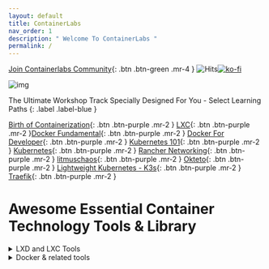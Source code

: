 ```yaml
---
layout: default
title: ContainerLabs
nav_order: 1
description: " Welcome To ContainerLabs "
permalink: /
---
```


[Join Containerlabs Community](https://discord.gg/rEvr7vq){: .btn .btn-green .mr-4 } 
![Hits](https://hitcounter.pythonanywhere.com/count/tag.svg?url=http%3A%2F%2Fcontainerlabs.kubedaily.com%2F)[![ko-fi](https://www.ko-fi.com/img/githubbutton_sm.svg)](https://ko-fi.com/K3K0E60M)

![img](https://raw.githubusercontent.com/sangam14/ContainerLabs/master/img/ContainerLabs-official.png)




The Ultimate Workshop Track Specially Designed For You - Select Learning Paths 
{: .label .label-blue }


[Birth of Containerization](http://containerlabs.kubedaily.com/Birth_of_Containerization/README.html){: .btn .btn-purple .mr-2 }  [LXC](http://containerlabs.kubedaily.com/LXC/){: .btn .btn-purple .mr-2 }[Docker Fundamental](http://containerlabs.kubedaily.com/Docker/Overview/){: .btn .btn-purple .mr-2 } [Docker For Developer](https://containerlabs.kubedaily.com/Docker/Dev/){: .btn .btn-purple .mr-2 } [Kubernetes 101](https://containerlabs.kubedaily.com/Kubernetes/beginner/README.html){: .btn .btn-purple .mr-2 }
[Kubernetes](https://containerlabs.kubedaily.com/Kubernetes/){: .btn .btn-purple .mr-2 } [Rancher Networking](https://containerlabs.kubedaily.com/rancher/Networking/){: .btn .btn-purple .mr-2 } [litmuschaos](https://dev.to/t/litmuschaos){: .btn .btn-purple .mr-2 } [Okteto](https://containerlabs.kubedaily.com/Okteto/){: .btn .btn-purple .mr-2 }  [Lightweight Kubernetes - K3s](){: .btn .btn-purple .mr-2 }  
[Traefik](https://containerlabs.kubedaily.com/traefik/){: .btn .btn-purple .mr-2 } 

# Awesome Essential Container Technology Tools & Library 

<details><summary>LXD and LXC Tools </summary>
 
<table style="width:100%">
  <tr>
    <th> <a href="https://github.com/lxc/lxc">
  <img align="center" src="https://github-readme-stats.vercel.app/api/pin/?username=lxc&repo=lxc&theme=solarized-light"/>
</a> </th>
    <th>
   <a href="https://github.com/lxc/lxd">
  <img align="center" src="https://github-readme-stats.vercel.app/api/pin/?username=lxc&repo=lxd&theme=solarized-light"/>
</a>
    </th> 
  </tr>
  
  <tr>
    <th> <a href="https://github.com/lxc/lxcfs">
  <img align="center" src="https://github-readme-stats.vercel.app/api/pin/?username=lxc&repo=lxcfs&theme=solarized-light"/>
</a>
   </th>
    <th>
       <a href="https://github.com/lxc/go-lxc">
  <img align="center" src="https://github-readme-stats.vercel.app/api/pin/?username=lxc&repo=go-lxc&theme=solarized-light"/>
</a>
    </th>
  </tr>
  
  <tr>
   <th>
    <a href="https://github.com/lxc/ruby-lxc">
  <img align="center" src="https://github-readme-stats.vercel.app/api/pin/?username=lxc&repo=ruby-lxc&theme=solarized-light"/>
</a>
  </th> 
    <th>
        <a href="https://github.com/lxc/python3-lxc">
  <img align="center" src="https://github-readme-stats.vercel.app/api/pin/?username=lxc&repo=python3-lxc&theme=solarized-light"/>
</a>  
   </th>
  </tr>
   <tr>
    <th> <a href="https://github.com/lxc/distrobuilder">
  <img align="center" src="https://github-readme-stats.vercel.app/api/pin/?username=lxc&repo=distrobuilder&theme=solarized-light"/>
</a> </th>
    <th>
   <a href="https://github.com/fgrehm/vagrant-lxc">
  <img align="center" src="https://github-readme-stats.vercel.app/api/pin/?username=fgrehm&repo=vagrant-lxc&theme=solarized-light"/>
</a>
    </th> 
  </tr>
     <tr>
    <th> <a href="https://github.com/lxc-webpanel/LXC-Web-Panel">
  <img align="center" src="https://github-readme-stats.vercel.app/api/pin/?username=lxc-webpanel&repo=LXC-Web-Panel&theme=solarized-light"/>
</a> </th>
    <th>
   <a href="https://github.com/lxdock/lxdock">
  <img align="center" src="https://github-readme-stats.vercel.app/api/pin/?username=lxdock&repo=lxdock&theme=solarized-light"/>
</a>
    </th> 
  </tr>
  <tr>
    <th> <a href="https://github.com/flesueur/mi-lxc">
  <img align="center" src="https://github-readme-stats.vercel.app/api/pin/?username=flesueur&repo=mi-lxc&theme=solarized-light"/>
</a> </th>
    <th>
   <a href="https://github.com/AdaptiveScale/lxdui">
  <img align="center" src="https://github-readme-stats.vercel.app/api/pin/?username=AdaptiveScale&repo=lxdui&theme=solarized-light"/>
</a>
    </th> 
  </tr>
   <tr>
    <th> <a href="">
  <img align="center" src="https://github-readme-stats.vercel.app/api/pin/?username=lxc&repo=lxc&theme=solarized-light"/>
</a> </th>
    <th>
   <a href="https://github.com/corneliusweig/kubernetes-lxd">
  <img align="center" src="https://github-readme-stats.vercel.app/api/pin/?username=corneliusweig&repo=kubernetes-lxd&theme=solarized-light"/>
</a>
    </th> 
  </tr>
  <tr>
    <th> <a href="">
  <img align="center" src="https://github-readme-stats.vercel.app/api/pin/?username=lxc&repo=lxc&theme=solarized-light"/>
</a> </th>
    <th>
   <a href="https://github.com/turtle0x1/LxdMosaic">
  <img align="center" src="https://github-readme-stats.vercel.app/api/pin/?username=turtle0x1&repo=LxdMosaic&theme=solarized-light"/>
</a>
    </th> 
  </tr>
  
  <tr>
    <th> <a href="https://github.com/automaticserver/lxe">
  <img align="center" src="https://github-readme-stats.vercel.app/api/pin/?username=automaticserver&repo=lxe&theme=solarized-light"/>
</a> </th>
    <th>
   <a href="https://github.com/bravetools/bravetools">
  <img align="center" src="https://github-readme-stats.vercel.app/api/pin/?username=bravetools&repo=bravetools&theme=solarized-light"/>
</a>
    </th> 
  

  
</table>
</details>


<details><summary> Docker & related tools</summary>
 
<table style="width:100%">
  <tr>
    <th> <a href="https://github.com/moby/moby">
  <img align="center" src="https://github-readme-stats.vercel.app/api/pin/?username=moby&repo=moby&theme=solarized-light"/>
</a> </th>
    <th>
   <a href="https://github.com/docker/compose/">
  <img align="center" src="https://github-readme-stats.vercel.app/api/pin/?username=docker&repo=compose&theme=solarized-light"/>
</a>
 </th> 
  </tr>
   <tr>
    <th> <a href="https://github.com/docker/machine">
  <img align="center" src="https://github-readme-stats.vercel.app/api/pin/?username=docker&repo=machine&theme=solarized-light"/>
</a> </th>
    <th>
   <a href="https://github.com/docker/distribution">
  <img align="center" src="https://github-readme-stats.vercel.app/api/pin/?username=docker&repo=distribution&theme=solarized-light"/>
</a>
   </th> 
  </tr>
    </tr>
   <tr>
    <th> <a href="https://github.com/docker/classicswarm">
  <img align="center" src="https://github-readme-stats.vercel.app/api/pin/?username=docker&repo=classicswarm&theme=solarized-light"/>
</a> 
 </th>
    <th>
   <a href="https://github.com/icy/bocker">
  <img align="center" src="https://github-readme-stats.vercel.app/api/pin/?username=icy&repo=bocker&theme=solarized-light"/>
</a>
    </th> 
  </tr>
  
</table>
</details>
